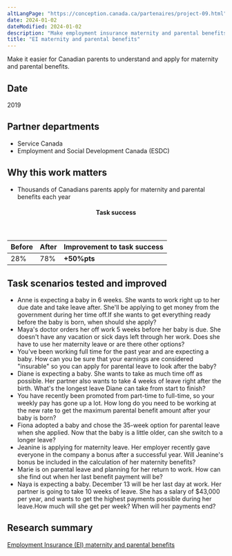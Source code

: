 ```yaml
---
altLangPage: "https://conception.canada.ca/partenaires/project-09.html"
date: 2024-01-02
dateModified: 2024-01-02
description: "Make employment insurance maternity and parental benefits easier to find and understand for Canadians planning to expand their family. Date: 2019"
title: "EI maternity and parental benefits"
---
```

<p>Make it easier for Canadian parents to understand and apply for maternity and parental benefits.</p>
<h2>Date</h2>
<p>2019</p>
<h2>Partner departments</h2>
<ul>
  <li>Service Canada</li>
  <li>Employment and Social Development Canada (ESDC)</li>
</ul>
<h2>Why this work matters</h2>
<ul>
  <li>Thousands of Canadians parents apply for maternity and parental benefits each year</li>
</ul>
<div class="row mrgn-tp-lg mrgn-bttm-lg">
  <div class="col-md-8">
    <div class="panel panel-success">
      <header class="panel-heading">
        <h4 class="panel-title text-center">Task success</h4>
      </header>
      <table class="table">
        <thead>
          <tr style="">
            <th scope="col" class="col-md-3">Before</th>
            <th scope="col" class="col-md-3">After</th>
            <th scope="col" class="col-md-6">Improvement to task success</th>
          </tr>
        </thead>
        <tbody>
          <tr>
            <td class="table-smnum">28%</td>
            <td class="table-smnum">78%</td>
            <td class="table-smnum"><span class="text-success"><strong>+50%pts</strong></span></td>
          </tr>
        </tbody>
      </table>
    </div>
  </div>
</div>
<h2>Task scenarios tested and improved</h2>
<ul class="lst-spcd">
  <li>Anne is expecting a baby in 6 weeks. She wants to work right up to her due date and take leave after. She'll be applying to get money from the government during her time off.If she wants to get everything ready before the baby is born, when should she apply?</li>
  <li>Maya's doctor orders her off work 5 weeks before her baby is due. She doesn't have any vacation or sick days left through her work. Does she have to use her maternity leave or are there other options?</li>
  <li>You've been working full time for the past year and are expecting a baby. How can you be sure that your earnings are considered
    "insurable" so you can apply for parental leave to look after the baby?</li>
  <li>Diane is expecting a baby. She wants to take as much time off as possible. Her partner also wants to take 4 weeks of leave right after the birth. What's the longest leave Diane can take from start to finish?</li>
  <li>You have recently been promoted from part-time to full-time, so your weekly pay has gone up a lot. How long do you need to be working at the new rate to get the maximum parental benefit amount after your baby is born?</li>
  <li>Fiona adopted a baby and chose the 35-week option for parental leave when she applied. Now that the baby is a little older, can she switch to a longer leave?</li>
  <li>Jeanine is applying for maternity leave. Her employer recently gave everyone in the company a bonus after a successful year. Will Jeanine's bonus be included in the calculation of her maternity benefits?</li>
  <li>Marie is on parental leave and planning for her return to work. How can she find out when her last benefit payment will be?</li>
  <li>Naya is expecting a baby. December 13 will be her last day at work. Her partner is going to take 10 weeks of leave. She has a salary of
    $43,000 per year, and wants to get the highest payments possible during her leave.How much will she get per week?
    When will her payments end?</li>
</ul>
<h2>Research summary</h2>
<p><a href="https://blog.canada.ca/research-summaries/maternity-parental-research-summary.html">Employment Insurance (EI) maternity and parental benefits</a></p>

